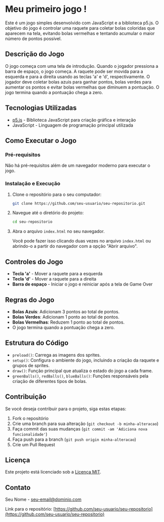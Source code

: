 # Meu primeiro jogo !

Este é um jogo simples desenvolvido com JavaScript e a biblioteca p5.js. O objetivo do jogo é controlar uma raquete para coletar bolas coloridas que aparecem na tela, evitando bolas vermelhas e tentando acumular o maior número de pontos possível.

## Descrição do Jogo

O jogo começa com uma tela de introdução. Quando o jogador pressiona a barra de espaço, o jogo começa. A raquete pode ser movida para a esquerda e para a direita usando as teclas 'a' e 'd', respectivamente. O jogador deve coletar bolas azuis para ganhar pontos, bolas verdes para aumentar os pontos e evitar bolas vermelhas que diminuem a pontuação. O jogo termina quando a pontuação chega a zero.

## Tecnologias Utilizadas

- [p5.js](https://p5js.org/) - Biblioteca JavaScript para criação gráfica e interação
- JavaScript - Linguagem de programação principal utilizada

## Como Executar o Jogo

### Pré-requisitos

Não há pré-requisitos além de um navegador moderno para executar o jogo.

### Instalação e Execução

1. Clone o repositório para o seu computador:

    ```bash
    git clone https://github.com/seu-usuario/seu-repositorio.git
    ```

2. Navegue até o diretório do projeto:

    ```bash
    cd seu-repositorio
    ```

3. Abra o arquivo `index.html` no seu navegador. 

    Você pode fazer isso clicando duas vezes no arquivo `index.html` ou abrindo-o a partir do navegador com a opção "Abrir arquivo".

## Controles do Jogo

- **Tecla 'a'** - Mover a raquete para a esquerda
- **Tecla 'd'** - Mover a raquete para a direita
- **Barra de espaço** - Iniciar o jogo e reiniciar após a tela de Game Over

## Regras do Jogo

- **Bolas Azuis**: Adicionam 3 pontos ao total de pontos.
- **Bolas Verdes**: Adicionam 1 ponto ao total de pontos.
- **Bolas Vermelhas**: Reduzem 1 ponto ao total de pontos.
- O jogo termina quando a pontuação chega a zero.

## Estrutura do Código

- `preload()`: Carrega as imagens dos sprites.
- `setup()`: Configura o ambiente do jogo, incluindo a criação da raquete e grupos de sprites.
- `draw()`: Função principal que atualiza o estado do jogo a cada frame.
- `greenBalls()`, `redBalls()`, `blueBalls()`: Funções responsáveis pela criação de diferentes tipos de bolas.

## Contribuição

Se você deseja contribuir para o projeto, siga estas etapas:

1. Fork o repositório
2. Crie uma branch para sua alteração (`git checkout -b minha-alteracao`)
3. Faça commit das suas mudanças (`git commit -am 'Adiciona nova funcionalidade'`)
4. Faça push para a branch (`git push origin minha-alteracao`)
5. Crie um Pull Request

## Licença

Este projeto está licenciado sob a [Licença MIT](LICENSE).

## Contato

Seu Nome - seu-email@dominio.com

Link para o repositório: [https://github.com/seu-usuario/seu-repositorio](https://github.com/seu-usuario/seu-repositorio)
